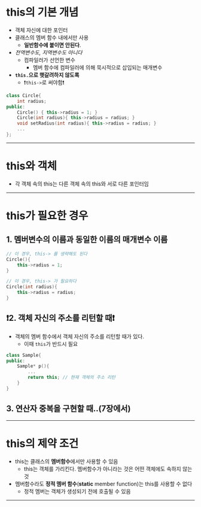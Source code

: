# this의 기본 개념
- 객체 자신에 대한 포인터
- 클래스의 멤버 함수 내에서만 사용
	- **일반함수에 붙이면 안된다**.
- *전역변수도, 지역변수도 아니다*
	- 컴파일러가 선언한 변수
		- 멤버 함수에 컴파일러에 의해 묵시적으로 삽입되는 매개변수
- **`this.`으로 햇갈려하지 않도록**
	- ❗`this->`로 써야함❗
```cpp
class Circle{
	int radius;
public:
	Circle() { this->radius = 1; }
	Circle(int radius){ this->radius = radius; }
	void setRadius(int radius){ this->radius = radius; }
	...
};
```
---
# this와 객체
- 각 객체 속의 this는 다른 객체 속의 this와 서로 다른 포인터임
---
# this가 필요한 경우
## 1. 멤버변수의 이름과 동일한 이름의 매개변수 이름
```cpp
// 이 경우, this-> 를 생략해도 된다
Circle(){
	this->radius = 1; 
}

// 이 경우, this-> 가 필요하다
Circle(int radius){
	this->radius = radius;
}
```
## ❗2. 객체 자신의 주소를 리턴할 때❗
- 객체의 멤버 함수에서 객체 자신의 주소를 리턴할 때가 있다.
	- 이때 `this`가 반드시 필요
```cpp
class Sample{
public:
	Sample* p(){
		...
		return this; // 현재 객체의 주소 리턴
	}
}
```
## 3. 연산자 중복을 구현할 때..(7장에서)
---
# this의 제약 조건
- this는 클래스의 **멤버함수**에서만 사용할 수 있음
	- this는 객체를 가리킨다. 멤버함수가 아니라는 것은 어떤 객체에도 속하지 않는 것
- 멤버함수라도 **정적 멤버 함수**(**static** member function)는 this를 사용할 수 없다
	- 정적 멤버는 객체가 생성되기 전에 호출될 수 있음
---
